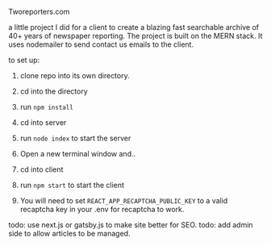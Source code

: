 Tworeporters.com

a little project I did for a client to create a blazing fast searchable archive of 40+ years of newspaper reporting.  The project is built on the MERN stack.  It uses nodemailer to send contact us emails to the client.

to set up:

1. clone repo into its own directory.
2. cd into the directory
3. run `npm install`
4. cd into server
5. run `node index` to start the server
6. Open a new terminal window and..
7. cd into client
8. run `npm start` to start the client

9. You will need to set `REACT_APP_RECAPTCHA_PUBLIC_KEY` to a valid recaptcha key in your .env for recaptcha to work.


todo: use next.js or gatsby.js to make site better for SEO.
todo: add admin side to allow articles to be managed.

